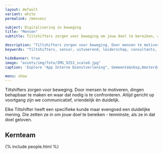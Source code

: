 ```yaml
---
layout: default
variant: white
permalink: /mensen/

subject: Digitalisering in beweging
title: "Mensen"
subtitle: Tiltshifters zorgen voor beweging om jouw doel te bereiken, als ze er in geloven tenminste.

description: "Tiltshifters zorgen voor beweging. Door mensen te motiveren, dingen behapbaar te maken en waar dat nodig is te confronteren. Altijd gericht op voortgang zijn we communicatief, vriendelijk én duidelijk. Elke Tiltshifter heeft een specifieke kunde maar evengoed een duidelijke mening. Die zetten ze in om jouw doel te bereiken - tenminste, als ze in dat doel geloven."
keywords: "Tiltshifters, senior, uitvoerend, leiderschap, consultants, partners, mensen, peeps, innovatie, interventie, vacature"

hideBanner: true
image: "assets/img/foto/IMG_9253_scaled.jpg"
caption: 'Explore "App Interne Dienstverlening", Gemeente&nbsp;Amsterdam'

menu: show
---
```

Tiltshifters zorgen voor beweging. Door mensen te motiveren, dingen behapbaar te maken en waar dat nodig is te confronteren. Altijd gericht op voortgang zijn we communicatief, vriendelijk én duidelijk.

Elke Tiltshifter heeft een specifieke kunde maar evengoed een duidelijke mening. Die zetten ze in om jouw doel te bereiken - tenminste, als ze in dat doel geloven.

## Kernteam

{% include people.html %}
